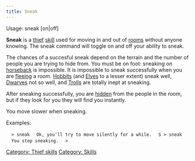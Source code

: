 ```yaml
---
title: Sneak
---
```


Usage: sneak \[on\|off\]

**Sneak** is a [thief](thief "wikilink") [skill](skill "wikilink") used
for moving in and out of [rooms](room "wikilink") without anyone
knowing. The sneak command will toggle on and off your ability to sneak.

The chances of a succesful sneak depend on the terrain and the number of
people you are trying to hide from. You must be on foot: sneaking on
[horseback](ride "wikilink") is impossible. It is impossible to sneak
successfully when you are [fleeing](flee "wikilink") a room.
[Hobbits](Hobbit "wikilink") (and [Elves](elf "wikilink") to a lesser
extent) sneak well, [Dwarves](dwarf "wikilink") not so well, and
[Trolls](Troll "wikilink") are totally inept at sneaking.

After sneaking successfully, you are [hidden](hide "wikilink") from the
people in the room, but if they look for you they will find you
instantly.

You move slower when sneaking.

Examples:

`  > sneak`
`  Ok, you'll try to move silently for a while.`
`  S > sneak`
`  You stop sneaking.`
`  >`

[Category: Thief skills](Category:_Thief_skills "wikilink") [Category:
Skills](Category:_Skills "wikilink")